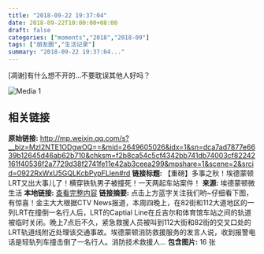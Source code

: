 ```yaml
---
title: "2018-09-22 19:37:04"
date: 2018-09-22T10:00:00+08:00
draft: false
categories: ["moments","2018","2018-09"]
tags: ["朋友圈","生活记录"]
summary: "2018-09-22 19:37:04..."
---
```


[凋谢]有什么想不开的…不要耽误其他人好吗？

![Media 1](/Moments/photos/2018-09-22/201809221937040.jpg)

## 相关链接

**原始链接:** http://mp.weixin.qq.com/s?__biz=MzI2NTE1ODgwOQ==&mid=2649605026&idx=1&sn=dca7ad7877e6639b12645d46ab62b710&chksm=f2b8ca54c5cf4342bb741db74003cf82242161f40536f2a7729d38f2741fe11e42ab3ceea299&mpshare=1&scene=2&srcid=0922RxWxU5GQLKcbPypFLlen#rd
**链接标题:** 【重磅】多事之秋！埃德蒙顿LRT又出大事儿了！横穿铁轨男子被撞死！一天两起车站案件！
**来源:** 埃德蒙顿微生活
**本地链接:** [查看完整内容](/link_content/2018/09/2018-09-22/link_content/)
**链接摘要:** 点击上方蓝字关注我们哟~仔细看下图，有惊喜！金主大大根据CTV News报道，本周四晚上，在82街和112大道地区的一列LRT在撞倒一名行人后，LRT的Captial Line在丘吉尔和体育馆车站之间的轨道被临时关闭。晚上7点后不久，紧急救援人员被叫到112大街和82街的交叉口处的LRT轨道线附近处理该交通事故。埃德蒙顿消防救援服务的发言人说，收到报警电话是轻轨列车撞击倒了一名行人。消防技术救援人...
**包含图片:** 16 张


